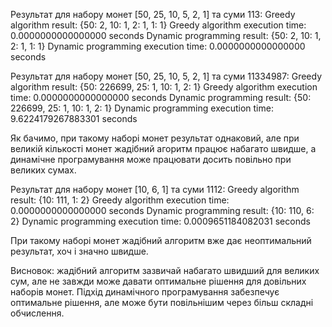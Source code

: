 Результат для набору монет [50, 25, 10, 5, 2, 1] та суми 113:
Greedy algorithm result: {50: 2, 10: 1, 2: 1, 1: 1}
Greedy algorithm execution time: 0.0000000000000000 seconds
Dynamic programming result: {50: 2, 10: 1, 2: 1, 1: 1}
Dynamic programming execution time: 0.0000000000000000 seconds

Результат для набору монет [50, 25, 10, 5, 2, 1] та суми 11334987:
Greedy algorithm result: {50: 226699, 25: 1, 10: 1, 2: 1}
Greedy algorithm execution time: 0.0000000000000000 seconds
Dynamic programming result: {50: 226699, 25: 1, 10: 1, 2: 1}
Dynamic programming execution time: 9.6224179267883301 seconds

Як бачимо, при такому наборі монет результат однаковий, але при великій кількості монет жадібний агоритм працює набагато швидше, а динамічне програмування може працювати досить повільно при великих сумах.

Результат для набору монет [10, 6, 1] та суми 1112:
Greedy algorithm result: {10: 111, 1: 2}
Greedy algorithm execution time: 0.0000000000000000 seconds
Dynamic programming result: {10: 110, 6: 2}
Dynamic programming execution time: 0.0009651184082031 seconds

При такому наборі монет жадібний алгоритм вже дає неоптимальний результат, хоч і значно швидше.

Висновок:
жадібний алгоритм зазвичай набагато швидший для великих сум, але не завжди може давати оптимальне рішення для довільних наборів монет. Підхід динамічного програмування забезпечує оптимальне рішення, але може бути повільнішим через більш складні обчислення.